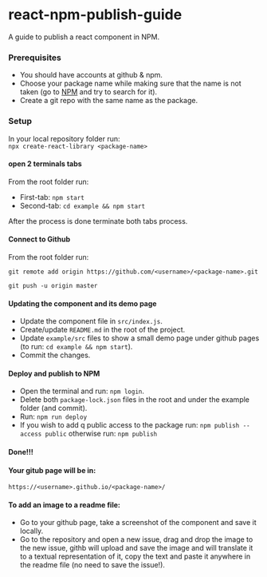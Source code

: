 # react-npm-publish-guide
A guide to publish a react component in NPM.

### Prerequisites
- You should have accounts at github & npm.
- Choose your package name while making sure that the name is not taken (go to [NPM](https://www.npmjs.com/) and try to search for it).
- Create a git repo with the same name as the package.

### Setup
In your local repository folder run:\
`npx create-react-library <package-name>`

#### open 2 terminals tabs
From the root folder run:
- First-tab: `npm start`
- Second-tab: `cd example && npm start`

After the process is done terminate both tabs process.

#### Connect to Github
From the root folder run:

`git remote add origin https://github.com/<username>/<package-name>.git`


`git push -u origin master`

#### Updating the component and its demo page
- Update the component file in `src/index.js`.
- Create/update `README.md` in the root of the project.
- Update `example/src` files to show a small demo page under github pages (to run: `cd example && npm start`).
- Commit the changes.

#### Deploy and publish to NPM
- Open the terminal and run: `npm login`.
- Delete both `package-lock.json` files in the root and under the example folder (and commit).
- Run: `npm run deploy`
- If you wish to add q public access to the package run:
`npm publish --access public`
otherwise run: `npm publish`

#### Done!!!

#### Your gitub page will be in:
`https://<username>.github.io/<package-name>/`

#### To add an image to a readme file:
- Go to your github page, take a screenshot of the component and save it locally.
- Go to the repository and open a new issue, drag and drop the image to the new issue, 
githb will upload and save the image and will translate it to a textual representation of it, 
copy the text and paste it anywhere in the readme file (no need to save the issue!).
